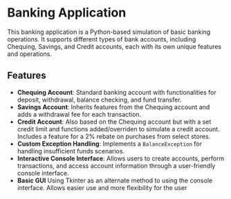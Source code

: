 # Banking Application

This banking application is a Python-based simulation of basic banking operations. It supports different types of bank accounts, including Chequing, Savings, and Credit accounts, each with its own unique features and operations.

## Features

- **Chequing Account**: Standard banking account with functionalities for deposit, withdrawal, balance checking, and fund transfer.
- **Savings Account**: Inherits features from the Chequing account and adds a withdrawal fee for each transaction.
- **Credit Account**: Also based on the Chequing account but with a set credit limit and functions added/overriden to simulate a credit account. Includes a feature for a 2% rebate on purchases from select stores.
- **Custom Exception Handling**: Implements a `BalanceException` for handling insufficient funds scenarios.
- **Interactive Console Interface**: Allows users to create accounts, perform transactions, and access account information through a user-friendly console interface.
- **Basic GUI** Using Tkinter as an alternate method to using the console interface. Allows easier use and more flexibility for the user
